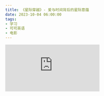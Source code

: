 ```yaml
---
title: 《星际穿越》- 爱与时间背后的星际意蕴
date: 2023-10-04 06:00:00
tags:
- 学习
- 可可英语
- 电影
---
```

<!-- more -->
<iframe src="https://k6.kekenet.com/Sound/2023/15/18283_608f7xmywg4ois.mp4" scrolling="no" border="0" frameborder="no" framespacing="0" allowfullscreen="true"> </iframe>




